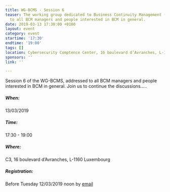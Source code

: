 ```yaml
---
title: WG-BCMS - Session 6
teaser: The working group dedicated to Business Continuity Management (BCMS) is addressed
  to all BCM managers and people interested in BCM in general.
date: 2019-03-13 17:30:00 +0100
layout: event
category: event
startime: '17:30'
endtime: '19:00'
tags: []
location: Cybersecurity Comptence Center, 16 boulevard d’Avranches, L-1160 Luxembourg
sponsors: ''
link: ''

---
```

Session 6 of the WG-BCMS, addressed to all BCM managers and people interested in BCM in general. Join us to continue the discussions.....

##### When:

13/03/2019

##### Time:

17:30 - 19:00

##### Where:

C3, 16 boulevard d’Avranches, L-1160 Luxembourg

##### Registration:

Before Tuesday 12/03/2019 noon by [email]()
